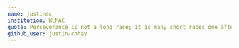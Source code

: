 ```yaml
---
name: justinsc
institution: WLMAC
quote: Perseverance is not a long race; it is many short races one after the other.
github_user: justin-chhay
---
```

